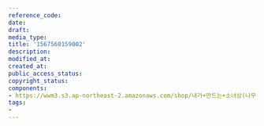 ```yaml
---
reference_code: 
date: 
draft: 
media_type: 
title: '1567560159002'
description: 
modified_at: 
created_at: 
public_access_status: 
copyright_status: 
components:
- https://wwm3.s3.ap-northeast-2.amazonaws.com/shop/내가+만드는+소녀상(나무)/나무소녀상/소녀상/1567560159002.jpg
tags:
- 
---
```

